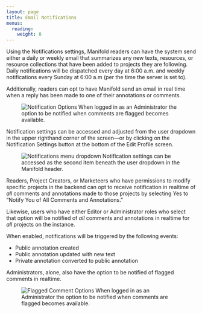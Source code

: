 ```yaml
---
layout: page
title: Email Notifications
menus:
  reading:
    weight: 8
---
```


Using the Notifications settings, Manifold readers can have the system send either a daily or weekly email that summarizes any new texts, resources, or resource collections that have been added to projects they are following. Daily notifications will be dispatched every day at 6:00 a.m. and weekly notifications every Sunday at 6:00 a.m (per the time the server is set to).

Additionally, readers can opt to have Manifold send an email in real time when a reply has been made to one of their annotations or comments.

<figure>
<img src="/docs/assets/reading/notifications-reader.png" alt="Notification Options"/>
<figcap>When logged in as an Administrator the option to be notified when comments are flagged becomes available.</figcap>
</figure>

Notification settings can be accessed and adjusted from the user dropdown in the upper righthand corner of the screen—or by clicking on the Notification Settings button at the bottom of the Edit Profile screen.

<figure>
<img src="/docs/assets/reading/notifications-dropdown.png" alt="Notifications menu dropdown" />
<figcap>Notification settings can be accessed as the second item beneath the user dropdown in the Manifold header.</figcap>
</figure>

Readers, Project Creators, or Marketeers who have permissions to modify specific projects in the backend can opt to receive notification in realtime of *all* comments and annotations made to those projects by selecting Yes to “Notify You of All Comments and Annotations.”

Likewise, users who have either Editor or Administrator roles who select that option will be notified of *all* comments and annotations in realtime for *all* projects on the instance.

When enabled, notifications will be triggered by the following events:

- Public annotation created
- Public annotation updated with new text
- Private annotation converted to public annotation

Administrators, alone, also have the option to be notified of flagged comments in realtime.

<figure>
<img src="/docs/assets/reading/notification-options.png" alt="Flagged Comment Options"/>
<figcap>When logged in as an Administrator the option to be notified when comments are flagged becomes available.</figcap>
</figure>
